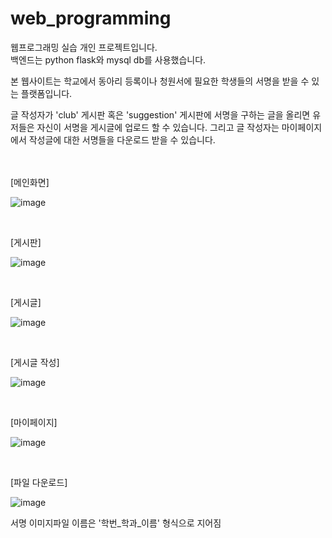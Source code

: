 # web_programming

웹프로그래밍 실습 개인 프로젝트입니다. <br>
백엔드는 python flask와 mysql db를 사용했습니다. 

본 웹사이트는 학교에서 동아리 등록이나 청원서에 필요한 학생들의 서명을 받을 수 있는 플랫폼입니다.  <br>

글 작성자가 'club' 게시판 혹은 'suggestion' 게시판에 서명을 구하는 글을 올리면 유저들은 자신이 서명을 게시글에 업로드 할 수 있습니다. 그리고 글 작성자는 마이페이지에서 작성글에 대한 서명들을 다운로드 받을 수 있습니다. 
<br>
<br>
<br>

[메인화면]

![image](https://user-images.githubusercontent.com/49435564/209474512-5bc6d95a-3f88-47a0-b253-9974ff6177bb.png)

<br>

[게시판]

![image](https://user-images.githubusercontent.com/49435564/209475240-2c28dd6a-cd68-4cb5-94cb-a15286e26fab.png)

<br>

[게시글]

![image](https://user-images.githubusercontent.com/49435564/209475392-53c90a87-57c2-4469-8c49-ec0406a1bf71.png)

<br>

[게시글 작성]

![image](https://user-images.githubusercontent.com/49435564/209475354-980e4246-e410-4f85-a998-208662545a1f.png)

<br>

[마이페이지]

![image](https://user-images.githubusercontent.com/49435564/209475414-ead0f6b6-0a2e-4e14-9eb8-04226e983748.png)

<br>

[파일 다운로드]

![image](https://user-images.githubusercontent.com/49435564/209475468-76f4fd6a-a7fd-408f-98cf-29312521f0e8.png)
<br>

서명 이미지파일 이름은 '학번_학과_이름' 형식으로 지어짐 


